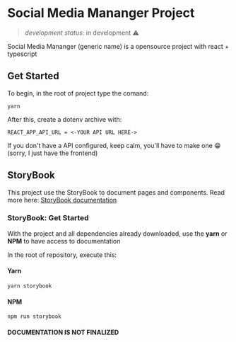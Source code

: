 # Social Media Mananger Project
>	*development status*: in development ⚠
<p>Social Media Mananger (generic name) is a opensource project with react + typescript</p>

## Get Started
<p>To begin, in the root of project type the comand:</p>

	yarn

<p>After this, create a dotenv archive with:</p>
	
	REACT_APP_API_URL = <-YOUR API URL HERE->

<p>If you don't have a API configured, keep calm, you'll have to make one 😁 (sorry, I just have the frontend)</p>

## StoryBook
<p>This project use the StoryBook to document pages and components. Read more here: <a href="https://storybook.js.org/docs/get-started/install">StoryBook documentation</a></p>

### StoryBook: Get Started

<p>With the project and all dependencies already downloaded, use the <b>yarn</b> or <b>NPM</b> to have access to documentation</p>
<p>In the root of repository, execute this:</p>

#### Yarn 
	yarn storybook

#### NPM
	npm run storybook

#### DOCUMENTATION IS NOT FINALIZED
